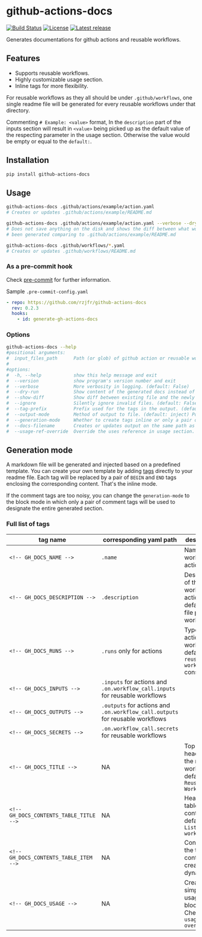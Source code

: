 # github-actions-docs

[![Build Status](https://github.com/rzjfr/github-actions-docs/workflows/build/badge.svg)](https://github.com/rzjfr/github-actions-docs/actions) [![License](https://img.shields.io/github/license/rzjfr/github-actions-docs)](https://github.com/rzjfr/github-actions-docs/blob/master/LICENSE) [![Latest release](https://img.shields.io/github/v/release/rzjfr/github-actions-docs)](https://github.com/rzjfr/github-actions-docs/releases)

Generates documentations for github actions and reusable workflows.

## Features

- Supports reusable workflows.
- Highly customizable usage section.
- Inline tags for more flexibility.

For reusable workflows as they all should be under `.github/workflows`, one single
readme file will be generated for every reusable workflows under that directory.

Commenting `# Example: <value>` format, In the `description` part of the inputs
section will result in `<value>` being picked up as the default value of the
respecting parameter in the usage section. Otherwise the value would be empty
or equal to the `default:`.

## Installation

```bash
pip install github-actions-docs
```

## Usage

```bash
github-actions-docs .github/actions/example/action.yaml
# Creates or updates .github/actions/example/README.md

github-actions-docs .github/actions/example/action.yaml --verbose --dry-run --show-diff
# Does not save anything on the disk and shows the diff between what would have
# been generated comparing to .github/actions/example/README.md

github-actions-docs .github/workflows/*.yaml
# Creates or updates .github/workflows/README.md
```

### As a pre-commit hook

Check [pre-commit](https://github.com/pre-commit/pre-commit) for further information.

Sample `.pre-commit-config.yaml`

```yaml
- repo: https://github.com/rzjfr/github-actions-docs
  rev: 0.2.3
  hooks:
    - id: generate-gh-actions-docs
```

### Options

```bash
github-actions-docs --help
#positional arguments:
#  input_files_path      Path (or glob) of github action or reusable workflow file(s).
#
#options:
#  -h, --help            show this help message and exit
#  --version             show program's version number and exit
#  --verbose             More verbosity in logging. (default: False)
#  --dry-run             Show content of the generated docs instead of writing it. (default: False)
#  --show-diff           Show diff between existing file and the newly generated one. (default: False)
#  --ignore              Silently ignore invalid files. (default: False)
#  --tag-prefix          Prefix used for the tags in the output. (default: GH_DOCS)
#  --output-mode         Method of output to file. (default: inject) Possible values: [replace, inject]
#  --generation-mode     Whether to create tags inline or only a pair of tags. (default: inline) Possible values: [inline, block]
#  --docs-filename       Creates or updates output on the same path as the input. (default: README.md)
#  --usage-ref-override  Override the uses reference in usage section. By default latest tag or current branch name will be used.
```

## Generation mode

A markdown file will be generated and injected based on a predefined template. You
can create your own template by adding [tags](#full-list-of-tags) directly to your
readme file. Each tag will be replaced by a pair of `BEGIN` and `END` tags enclosing
the corresponding content. That's the inline mode.

If the comment tags are too noisy, you can change the `generation-mode` to the block
mode in which only a pair of comment tags will be used to designate the entire
generated section.

### Full list of tags

| tag name                                | corresponding yaml path                                                       | description                                                                   | type               |
| --------------------------------------- | ----------------------------------------------------------------------------- | ----------------------------------------------------------------------------- | ------------------ |
| `<!-- GH_DOCS_NAME -->`                 | `.name`                                                                       | Name of the workflow or action                                                | both               |
| `<!-- GH_DOCS_DESCRIPTION -->`          | `.description`                                                                | Description of the workflow or action defaults to file path in workflows      | both               |
| `<!-- GH_DOCS_RUNS -->`                 | `.runs` only for actions                                                      | Type of the action, in workflows it defaults to `reusable workflow` constant  | both               |
| `<!-- GH_DOCS_INPUTS -->`               | `.inputs` for actions and `.on.workflow_call.inputs` for reusable workflows   |                                                                               | both               |
| `<!-- GH_DOCS_OUTPUTS -->`              | `.outputs` for actions and `.on.workflow_call.outputs` for reusable workflows |                                                                               | both               |
| `<!-- GH_DOCS_SECRETS -->`              | `.on.workflow_call.secrets` for reusable workflows                            |                                                                               | reusable workflows |
| `<!-- GH_DOCS_TITLE -->`                | NA                                                                            | Top level header for the reusable workflows, defaults to `Reusable Workflows` | reusable workflows |
| `<!-- GH_DOCS_CONTENTS_TABLE_TITLE -->` | NA                                                                            | Header of table of contents, defaults to `List of workflows`                  | reusable workflows |
| `<!-- GH_DOCS_CONTENTS_TABLE_ITEM -->`  | NA                                                                            | Content of the table of contents, created dynamically.                        | reusable workflows |
| `<!-- GH_DOCS_USAGE -->`                | NA                                                                            | Creates simple usage block. Check `--usage-ref-override`                      | both               |
